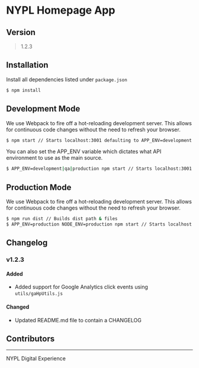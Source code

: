 # NYPL Homepage App
## Version
> 1.2.3

## Installation
Install all dependencies listed under `package.json`
```sh
$ npm install
```

## Development Mode
We use Webpack to fire off a hot-reloading development server. This allows for continuous code changes without the need to refresh your browser.

```sh
$ npm start // Starts localhost:3001 defaulting to APP_ENV=development
```

You can also set the APP_ENV variable which dictates what API environment to use as the main source.
```sh
$ APP_ENV=development|qa|production npm start // Starts localhost:3001 with set APP_ENV
```

## Production Mode
We use Webpack to fire off a hot-reloading development server. This allows for continuous code changes without the need to refresh your browser.

```sh
$ npm run dist // Builds dist path & files
$ APP_ENV=production NODE_ENV=production npm start // Starts localhost:3001 with set APP_ENV
```
## Changelog

### v1.2.3
#### Added
- Added support for Google Analytics click events using `utils/gaHpUtils.js`

#### Changed
- Updated README.md file to contain a CHANGELOG

## Contributors
----
NYPL Digital Experience
